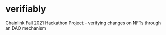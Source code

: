 # verifiably
Chainlink Fall 2021 Hackathon Project - verifying changes on NFTs through an DAO mechanism

